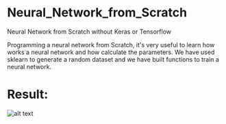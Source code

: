 # Neural_Network_from_Scratch
Neural Network from Scratch without Keras or Tensorflow

Programming a neural network from Scratch, it's very useful to learn how works a neural network and how calculate the parameters. We have used sklearn to generate
a random dataset and we have built functions to train a neural network.

# Result:

![alt text](https://github.com/alejandrods/Neural_Network_from_Scratch/blob/master/results/result_gif.gif)

